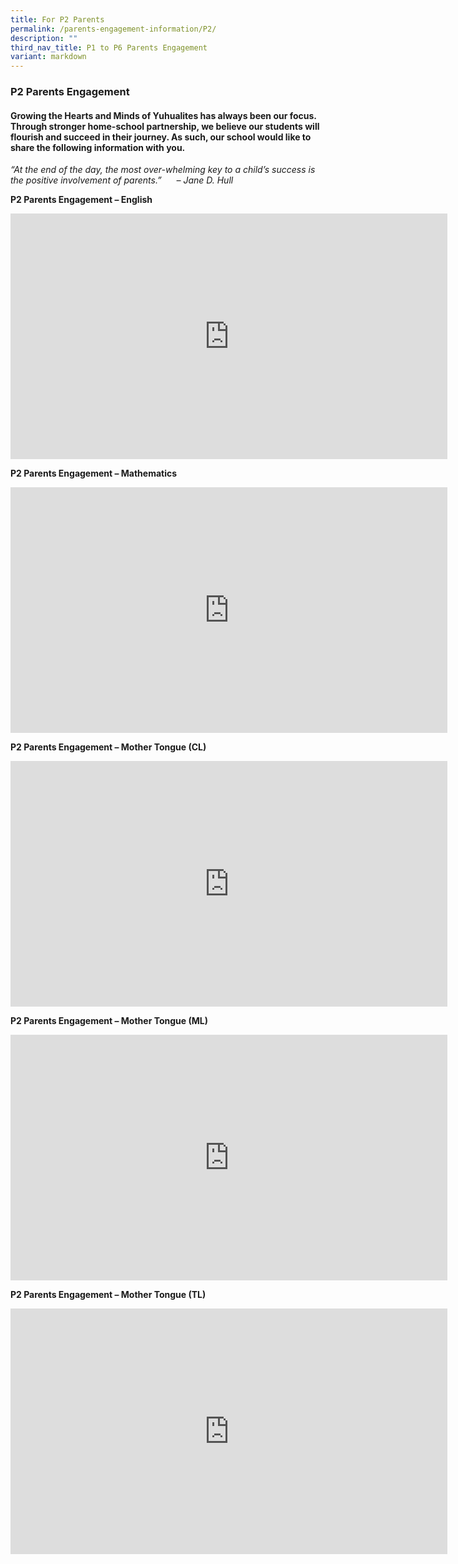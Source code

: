 ```yaml
---
title: For P2 Parents
permalink: /parents-engagement-information/P2/
description: ""
third_nav_title: P1 to P6 Parents Engagement
variant: markdown
---
```

### P2 Parents Engagement

#### Growing the Hearts and Minds of Yuhualites has always been our focus. Through stronger home-school partnership, we believe our students will flourish and succeed in their journey. As such, our school would like to share the following information with you.

_“At the end of the day, the most over-whelming key to a child’s success is the positive involvement of parents.”&nbsp; &nbsp; &nbsp; – Jane D. Hull_

**P2 Parents Engagement – English**

<iframe width="699" height="393" src="https://www.youtube.com/watch?v=tMaf-mN-j70" title="2023 P2 Subject Briefing  MA Updated" frameborder="0" allow="accelerometer; autoplay; clipboard-write; encrypted-media; gyroscope; picture-in-picture; web-share" allowfullscreen=""></iframe>

**P2 Parents Engagement – Mathematics**

<iframe width="699" height="393" src="https://www.youtube.com/embed/R3GotUqsd84" title="2023 P2 Subject Briefing  MA Updated" frameborder="0" allow="accelerometer; autoplay; clipboard-write; encrypted-media; gyroscope; picture-in-picture; web-share" allowfullscreen=""></iframe>

**P2 Parents Engagement – Mother Tongue (CL)**

<iframe width="699" height="393" src="https://www.youtube.com/embed/L1DGFLXbSU8" title="2023 P2 Subject Briefing CL" frameborder="0" allow="accelerometer; autoplay; clipboard-write; encrypted-media; gyroscope; picture-in-picture; web-share" allowfullscreen=""></iframe>

**P2 Parents Engagement – Mother Tongue (ML)**

<iframe width="699" height="393" src="https://www.youtube.com/embed/Uw1wpJIkgHM" title="YouTube video player" frameborder="0" allow="accelerometer; autoplay; clipboard-write; encrypted-media; gyroscope; picture-in-picture; web-share" allowfullscreen=""></iframe>

**P2 Parents Engagement – Mother Tongue (TL)**
<iframe width="699" height="393" src="https://www.youtube.com/embed/fA8VvOOWiS0" title="P2 2023 Parents workshop - TL" frameborder="0" allow="accelerometer; autoplay; clipboard-write; encrypted-media; gyroscope; picture-in-picture; web-share" allowfullscreen=""></iframe>